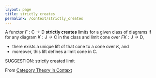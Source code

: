 ```yaml
---
layout: page
title: strictly creates
permalink: /context/strictly_creates
---
```

 A functor $F : \mathsf{C} \to \mathsf{D}$ **strictly creates** limits for a given class of diagrams if  for any diagram $K : \mathsf{J} \to \mathsf{C}$ in the class and limit cone over $FK : \mathsf{J} \to \mathsf{D}$,

-  there exists a unique lift of that cone to a cone over $K$, and
-  moreover, this lift defines a limit cone in $\mathsf{C}$.



SUGGESTION: strictly created limit

From [Category Theory in Context](https://mathgloss.github.io/MathGloss/context.html)
